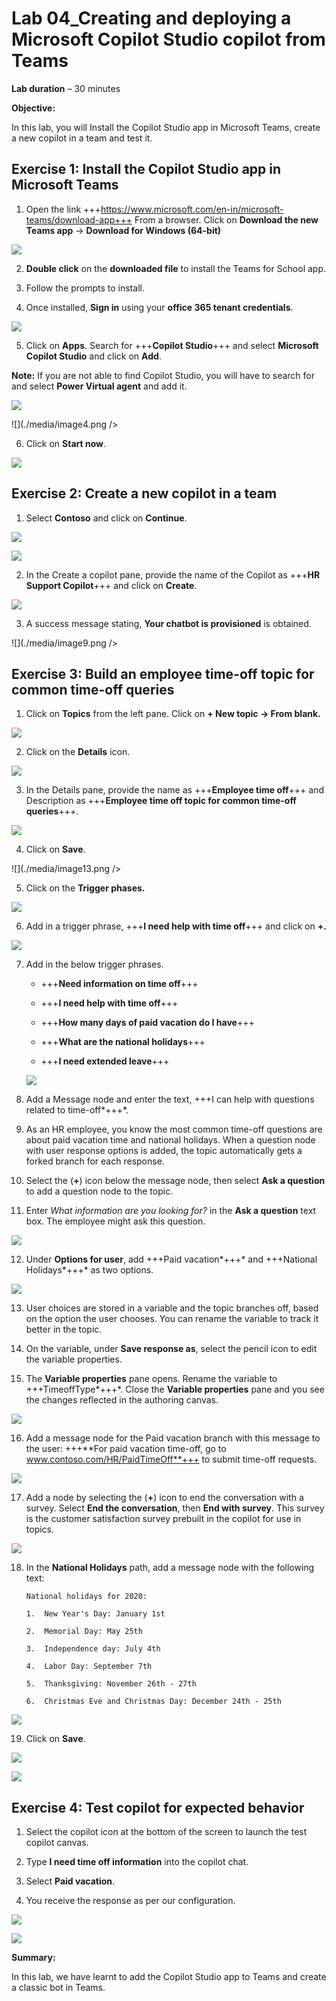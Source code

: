 # **Lab 04_Creating and deploying a Microsoft Copilot Studio copilot from Teams**

**Lab duration** – 30 minutes

**Objective:**

In this lab, you will Install the Copilot Studio app in Microsoft Teams,
create a new copilot in a team and test it.

## **Exercise 1: Install the Copilot Studio app in Microsoft Teams**

1.  Open the link
    +++https://www.microsoft.com/en-in/microsoft-teams/download-app+++
    From a browser. Click on **Download the new Teams app** -\>
    **Download for Windows (64-bit)**

![](./media/image1.png
)

2.  **Double click** on the **downloaded file** to install the Teams for
    School app.

3.  Follow the prompts to install.

4.  Once installed, **Sign in** using your **office 365 tenant
    credentials**.

![](./media/image2.png)

5.  Click on **Apps**. Search for +++**Copilot Studio**+++ and select
    **Microsoft Copilot Studio** and click on **Add**.

**Note:** If you are not able to find Copilot Studio, you will have to
search for and select **Power Virtual agent** and add it.

![](./media/image3.png
)

![](./media/image4.png />

6.  Click on **Start now**.

![](./media/image5.png
)

## **Exercise 2: Create a new copilot in a team**

1.  Select **Contoso** and click on **Continue**.

![](./media/image6.png)

![](./media/image7.png)

2.  In the Create a copilot pane, provide the name of the Copilot as
    +++**HR Support Copilot**+++ and click on **Create**.

![](./media/image8.png
)

3.  A success message stating, **Your chatbot is provisioned** is
    obtained.

![](./media/image9.png />

## **Exercise 3: Build an employee time-off topic for common time-off queries**

1.  Click on **Topics** from the left pane. Click on **+ New topic -\>
    From blank.**

![](./media/image10.png
)

2.  Click on the **Details** icon.

![](./media/image11.png
)

3.  In the Details pane, provide the name as +++**Employee time off**+++
    and Description as +++**Employee time off topic for common time-off
    queries**+++.

![](./media/image12.png
)

4.  Click on **Save**.

![](./media/image13.png />

5.  Click on the **Trigger phases.**

![](./media/image14.png
)

6.  Add in a trigger phrase, +++**I need help with time off**+++ and
    click on **+.**

![](./media/image15.png")

7.  Add in the below trigger phrases.

    - +++**Need information on time off**+++
    
    - +++**I need help with time off**+++
    
    - +++**How many days of paid vacation do I have**+++
    
    - +++**What are the national holidays**+++
    
    - +++**I need extended leave**+++

    ![](./media/image16.png)

8.  Add a Message node and enter the text, +++I can help with questions
    related to time-off*+++*.

9.  As an HR employee, you know the most common time-off questions are
    about paid vacation time and national holidays. When a question node
    with user response options is added, the topic automatically gets a
    forked branch for each response.

10. Select the (**+**) icon below the message node, then select **Ask a
    question** to add a question node to the topic.

11. Enter *What information are you looking for?* in the **Ask a
    question** text box. The employee might ask this question.

![](./media/image17.png)

12. Under **Options for user**, add +++Paid
    vacation*+++* and +++National Holidays*+++* as two options.

![](./media/image18.png)

13. User choices are stored in a variable and the topic branches off,
    based on the option the user chooses. You can rename the variable to
    track it better in the topic.

14. On the variable, under **Save response as**, select the pencil icon
    to edit the variable properties.

15. The **Variable properties** pane opens. Rename the variable
    to +++TimeoffType*+++*. Close the **Variable properties** pane and
    you see the changes reflected in the authoring canvas.

![](./media/image19.png)

16. Add a message node for the Paid vacation branch with this message to
    the user: +++**For paid vacation time-off, go to
    www.contoso.com/HR/PaidTimeOff**+++ to submit time-off requests.

![](./media/image20.png)

17. Add a node by selecting the (**+**) icon to end the conversation
    with a survey. Select **End the conversation**, then **End with
    survey**. This survey is the customer satisfaction survey prebuilt
    in the copilot for use in topics.

![](./media/image21.png)

18. In the **National Holidays** path, add a message node with the
    following text:

    ```
    National holidays for 2020:
    
    1.  New Year's Day: January 1st
    
    2.  Memorial Day: May 25th
    
    3.  Independence day: July 4th
    
    4.  Labor Day: September 7th
    
    5.  Thanksgiving: November 26th - 27th
    
    6.  Christmas Eve and Christmas Day: December 24th - 25th
    ```
![](./media/image22.png)

19. Click on **Save**.

![](./media/image23.png
)

![](./media/image24.png")

## **Exercise 4: Test copilot for expected behavior**

1.  Select the copilot icon at the bottom of the screen to launch the
    test copilot canvas.

2.  Type **I need time off information** into the copilot chat.

3.  Select **Paid vacation**.

4.  You receive the response as per our configuration.

![](./media/image25.png)

![](./media/image26.png)

**Summary:**

In this lab, we have learnt to add the Copilot Studio app to Teams and create a classic bot in Teams.

